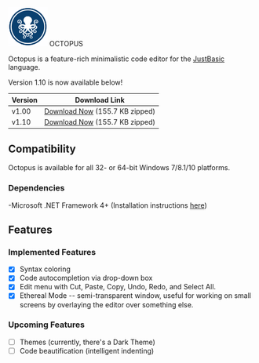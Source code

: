 <img src="regular.png" alt="octopus logo" width="80"> OCTOPUS

Octopus is a feature-rich minimalistic code editor for the [JustBasic](http://www.justbasic.com/) language.

Version 1.10 is now available below!

Version | Download Link
--------|--------------
v1.00   |[Download Now](https://github.com/servusDei2018/servusdei2018.github.io/raw/master/Octopus_v1_0_0.zip) (155.7 KB zipped)
v1.10   |[Download Now](https://github.com/servusDei2018/servusdei2018.github.io/raw/master/octopus_v1_1_0.zip) (155.7 KB zipped)


## Compatibility

Octopus is available for all 32- or 64-bit Windows 7/8.1/10 platforms.

### Dependencies

-Microsoft .NET Framework 4+ (Installation instructions [here](https://www.microsoft.com/en-us/download/details.aspx?id=30653))

## Features

### Implemented Features

- [X] Syntax coloring
- [X] Code autocompletion via drop-down box
- [X] Edit menu with Cut, Paste, Copy, Undo, Redo, and Select All.
- [X] Ethereal Mode -- semi-transparent window, useful for working on small screens by overlaying the editor over something else.

### Upcoming Features

- [ ] Themes (currently, there's a Dark Theme)
- [ ] Code beautification (intelligent indenting)
